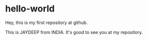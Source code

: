 # hello-world
Hey, this is my first repository at github.

This is JAYDEEP from INDIA. It's good to see you at my repository.
